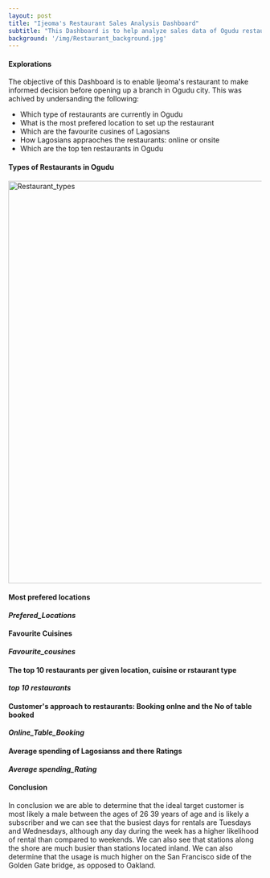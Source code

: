 ```yaml
---
layout: post
title: "Ijeoma's Restaurant Sales Analysis Dashboard"
subtitle: "This Dashboard is to help analyze sales data of Ogudu restaurants."
background: '/img/Restaurant_background.jpg'
---
```



<h4 class="section-heading">Explorations</h4>
<p>The objective of this Dashboard is to enable Ijeoma's restaurant to make informed decision before opening up a branch in Ogudu city. This was achived by undersanding the following:</p>
<ul>
  <li>Which type of restaurants are currently in Ogudu</li>
  <li>What is the most prefered location to set up the restaurant</li>
  <li>Which are the favourite cusines of Lagosians</li>
  <li>How Lagosians appraoches the restaurants: online or onsite</li>
  <li>Which are the top ten restaurants in Ogudu</li>
</ul>

<h4 class="section-heading">Types of Restaurants in Ogudu</h4>
<img src="https://i.ibb.co/9nNQLZD/Imbalanced-dataset.jpg" width="800" alt="Restaurant_types" border="0">

<h4 class="section-heading">Most prefered locations</h4>

***Prefered_Locations***

<h4 class="section-heading">Favourite Cuisines</h4>

***Favourite_cousines***

<h4 class="section-heading">The top 10 restaurants per given location, cuisine or rstaurant type</h4>

***top 10 restaurants***

<h4 class="section-heading">Customer's approach to restaurants: Booking onlne and the No of table booked</h4>

***Online_Table_Booking***

<h4 class="section-heading">Average spending of Lagosianss and there Ratings</h4>

***Average spending_Rating***


<h4 class="section-heading">Conclusion</h4>
<p>In conclusion we are able to determine that the ideal target
customer is most likely a male between the ages of 26 39 years
of age and is likely a subscriber and we can see that the busiest
days for rentals are Tuesdays and Wednesdays, although any day
during the week has a higher likelihood of rental than compared
to weekends. We can also see that stations along the shore are
much busier than stations located inland. We can also determine
that the usage is much higher on the San Francisco side of the
Golden Gate bridge, as opposed to Oakland.</p>
